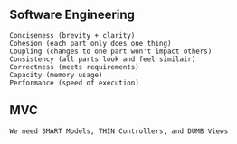 Software Engineering
--------------------
    Conciseness (brevity + clarity)
    Cohesion (each part only does one thing)
    Coupling (changes to one part won't impact others)
    Consistency (all parts look and feel similair)
    Correctness (meets requirements)
    Capacity (memory usage)
    Performance (speed of execution)

MVC
---
    We need SMART Models, THIN Controllers, and DUMB Views
